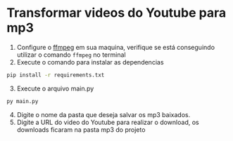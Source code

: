 # Transformar videos do Youtube para mp3

1. Configure o [ffmpeg](https://ffmpeg.org/) em sua maquina, verifique se está conseguindo utilizar o comando `ffmpeg` no terminal
2. Execute o comando para instalar as dependencias
```bash
pip install -r requirements.txt
```
3. Execute o arquivo main.py
````bash
py main.py
````
4. Digite o nome da pasta que deseja salvar os mp3 baixados.
5. Digite a URL do video do Youtube para realizar o download, os downloads ficaram na pasta mp3 do projeto
